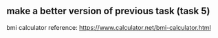 ## make a better version of previous task (task 5)
bmi calculator reference: https://www.calculator.net/bmi-calculator.html
